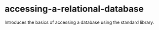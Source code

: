 # accessing-a-relational-database
Introduces the basics of accessing a database using the standard library.
